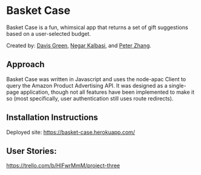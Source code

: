 # Basket Case

Basket Case is a fun, whimsical app that returns a set of gift suggestions based
on a user-selected budget.

Created by: [Davis Green](https://github.com/Mahartney/), [Negar Kalbasi](https://github.com/noonkay), and [Peter Zhang](https://github.com/pzhang87).

## Approach

Basket Case was written in Javascript and uses the node-apac Client to query the
Amazon Product Advertising API. It was designed as a single-page application, though
not all features have been implemented to make it so (most specifically, user
authentication still uses route redirects).

## Installation Instructions

Deployed site: https://basket-case.herokuapp.com/

## User Stories:

https://trello.com/b/HlFwrMmM/project-three
